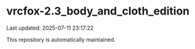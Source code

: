 # vrcfox-2.3_body_and_cloth_edition

Last updated: 2025-07-11 23:17:22

This repository is automatically maintained.
